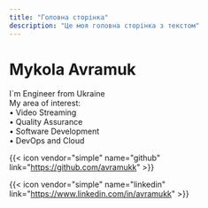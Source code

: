 ```yaml
---
title: "Головна сторінка"
description: "Це моя головна сторінка з текстом"
---
```


  # Mykola Avramuk
  <p>I`m Engineer from Ukraine<br>
    My area of interest: <br>
    • Video Streaming <br>
    • Quality Assurance<br>
    • Software Development<br>
    • DevOps and Cloud<br>
  </p>

{{< icon vendor="simple" name="github" link="https://github.com/avramukk" >}} 

{{< icon vendor="simple" name="linkedin" link="https://www.linkedin.com/in/avramukk" >}}
